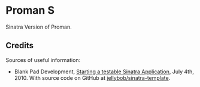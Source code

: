 # Proman S

Sinatra Version of Proman.

## Credits

Sources of useful information:

* Blank Pad Development, [Starting a testable Sinatra Application](http://blog.blankpad.net/2010/07/04/starting-a-testable-sinatra-application/), July 4th, 2010. With source code on GitHub at [jellybob/sinatra-template](https://github.com/jellybob/sinatra-example).